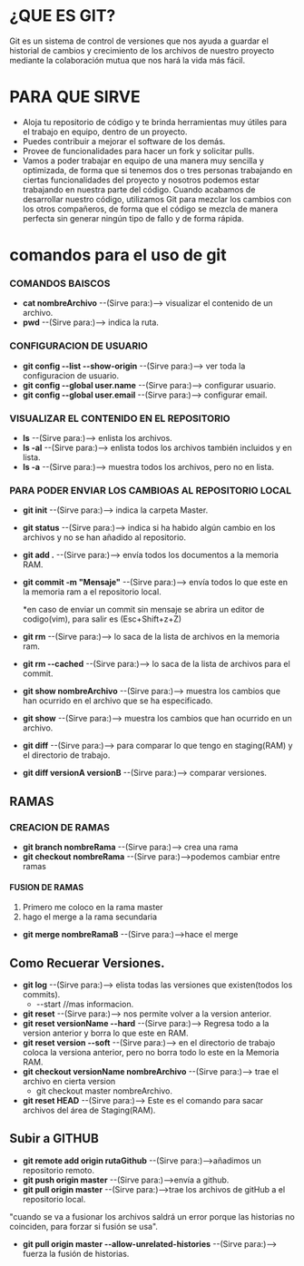 # ¿QUE ES GIT?

Git es un sistema de control de versiones que nos ayuda a guardar el historial de cambios y crecimiento de los archivos de nuestro proyecto mediante la colaboración mutua que nos hará la vida más fácil.

# PARA QUE SIRVE
* Aloja tu repositorio de código y te brinda herramientas muy útiles para el trabajo en equipo, dentro de un proyecto.
* Puedes contribuir a mejorar el software de los demás. 
* Provee de funcionalidades para hacer un fork y solicitar pulls.
* Vamos a poder trabajar en equipo de una manera muy sencilla y optimizada, de forma que si tenemos dos o tres personas trabajando en ciertas funcionalidades del proyecto y nosotros podemos estar trabajando en nuestra parte del código. Cuando acabamos de desarrollar nuestro código, utilizamos Git para mezclar los cambios con los otros compañeros, de forma que el código se mezcla de manera perfecta sin generar ningún tipo de fallo y de forma rápida.


# comandos para el uso de git

### COMANDOS BAISCOS
* **cat nombreArchivo** --(Sirve para:)--> visualizar el contenido de un archivo.
* **pwd** --(Sirve para:)-->  indica la ruta.


### CONFIGURACION DE USUARIO
* **git config --list --show-origin** --(Sirve para:)--> ver toda la configuracion de usuario.
* **git config --global user.name** --(Sirve para:)--> configurar usuario.
* **git config --global user.email** --(Sirve para:)--> configurar email.


### VISUALIZAR EL CONTENIDO EN EL REPOSITORIO
* **ls** --(Sirve para:)--> enlista los archivos.
* **ls -al** --(Sirve para:)--> enlista todos los archivos también  incluidos y en lista.
* **ls -a** --(Sirve para:)--> muestra todos los archivos, pero no en lista.


### PARA PODER ENVIAR LOS CAMBIOAS AL REPOSITORIO LOCAL
* **git init** --(Sirve para:)--> indica la carpeta Master.
* **git status** --(Sirve para:)--> indica si ha habido algún cambio en los archivos y no se han añadido al repositorio.
* **git add .** --(Sirve para:)--> envía  todos los documentos a la memoria RAM.
* **git commit -m "Mensaje"** --(Sirve para:)--> envía  todos lo que este en la memoria ram a el repositorio local.

  *en caso de enviar un commit sin mensaje se abrira un editor de codigo(vim), para salir
  es (Esc+Shift+z+Z)

* **git rm** --(Sirve para:)--> lo saca de la lista de archivos en la memoria ram.
* **git rm --cached** --(Sirve para:)--> lo saca de la lista de archivos para el commit.
* **git show nombreArchivo** --(Sirve para:)--> muestra los cambios que han ocurrido en el archivo que se ha especificado.
* **git show** --(Sirve para:)--> muestra los cambios que han ocurrido en un archivo.
* **git diff** --(Sirve para:)--> para comparar lo que tengo en staging(RAM) y el directorio de trabajo.
* **git diff versionA  versionB** --(Sirve para:)--> comparar versiones.

## RAMAS

### CREACION DE RAMAS
* **git branch nombreRama** --(Sirve para:)--> crea una rama
* **git checkout nombreRama** --(Sirve para:)-->podemos cambiar entre ramas


#### FUSION DE RAMAS
1. Primero me coloco en la rama master
2. hago el  merge a la rama secundaria
* **git merge nombreRamaB** --(Sirve para:)-->hace el merge


##  Como Recuerar Versiones.
* **git log** --(Sirve para:)--> elista todas las versiones que existen(todos los commits).
    * --start //mas informacion.
* **git reset** --(Sirve para:)--> nos permite volver a la version anterior.
* **git reset versionName --hard** --(Sirve para:)--> Regresa todo a la version anterior y borra lo que este en RAM.
* **git reset version --soft** --(Sirve para:)--> en el directorio de trabajo coloca la versiona anterior, pero no borra todo lo este en la Memoria RAM.
* **git checkout versionName nombreArchivo** --(Sirve para:)--> trae el archivo en cierta version
    * git checkout master nombreArchivo.
* **git reset HEAD** --(Sirve para:)--> Este es el comando para sacar archivos del área de Staging(RAM).


## Subir a GITHUB
* **git remote add origin rutaGithub** --(Sirve para:)-->añadimos un repositorio remoto.
* **git push origin master** --(Sirve para:)-->envía a github.
* **git pull origin master** --(Sirve para:)-->trae los archivos de gitHub a el repositorio local.

 "cuando se va a fusionar los archivos saldrá un error porque las historias no coinciden, para forzar si fusión se usa".
* **git pull origin master --allow-unrelated-histories** --(Sirve para:)--> fuerza la fusión de historias.
